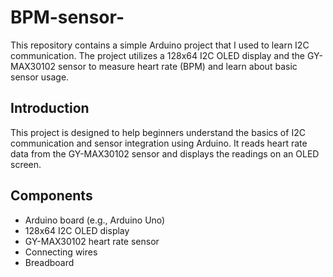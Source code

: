 # BPM-sensor-

This repository contains a simple Arduino project that I used to learn I2C communication. The project utilizes a 128x64 I2C OLED display and the GY-MAX30102 sensor to measure heart rate (BPM) and learn about basic sensor usage.

## Introduction
This project is designed to help beginners understand the basics of I2C communication and sensor integration using Arduino. It reads heart rate data from the GY-MAX30102 sensor and displays the readings on an OLED screen.

## Components
- Arduino board (e.g., Arduino Uno)
- 128x64 I2C OLED display
- GY-MAX30102 heart rate sensor
- Connecting wires
- Breadboard 

